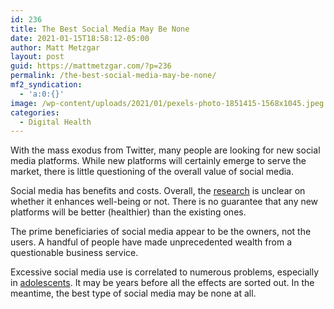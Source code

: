 ```yaml
---
id: 236
title: The Best Social Media May Be None
date: 2021-01-15T18:58:12-05:00
author: Matt Metzgar
layout: post
guid: https://mattmetzgar.com/?p=236
permalink: /the-best-social-media-may-be-none/
mf2_syndication:
  - 'a:0:{}'
image: /wp-content/uploads/2021/01/pexels-photo-1851415-1568x1045.jpeg
categories:
  - Digital Health
---
```

With the mass exodus from Twitter, many people are looking for new social media platforms. While new platforms will certainly emerge to serve the market, there is little questioning of the overall value of social media.

Social media has benefits and costs. Overall, the <a href="https://pubmed.ncbi.nlm.nih.gov/31742462/" target="_blank" rel="noreferrer noopener">research</a> is unclear on whether it enhances well-being or not. There is no guarantee that any new platforms will be better (healthier) than the existing ones.

The prime beneficiaries of social media appear to be the owners, not the users. A handful of people have made unprecedented wealth from a questionable business service.

Excessive social media use is correlated to numerous problems, especially in <a href="https://pubmed.ncbi.nlm.nih.gov/31193561/" target="_blank" rel="noreferrer noopener">adolescents</a>. It may be years before all the effects are sorted out. In the meantime, the best type of social media may be none at all.